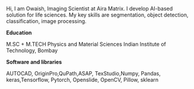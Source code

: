 
Hi, I am Owaish, Imaging Scientist at Aira Matrix. I develop AI-based solution for life sciences. My key skills are segmentation, object detection, classification, image processing. 

<!-- For the last 1 years I have been associated with Aira Matrix, and working on mainly two projects. 
Prostate Gleason Grading: Prostate cancer is the second deadliest cancer in men, seriously affecting 
people’s life and health. Normal Prostate tissue consists of stroma and regularly arranged glands. 
However, cancer tissue has epithelial cells that will replicate and destroy the regular arrangement of 
glandular units. The Gleason Grading is one of the most reliable method to quantify the invasiveness
prostate cancer. Prostate cancer is divided into 5 categories and Gleason grading is sum of tumor’s
major and minor component (>5%). These patterns have been manually assigned by pathologists. This 
process is very time consuming and affected by inter and intra observer variability. The project aim is to 
develop an automated Gleason grading system that will help pathologists in saving time and can 
overcome inter and intra observer variability to provide better diagnosis. I developed a grade 
segmentation model which outperform the standard DeeplabV3 plus architecture. I re-design the 
DeeplabV3 plus to make it faster and memory efficient. I replaced the ASSP module with efficient eASSP 
module which is based on two principles. Cascading atrous convolution which increases the receptive 
field of view and can efficiently aggregate dense multiscale features and while the bottleneck structure 
makes the eASSP module memory efficient and results in reducing the 87.87% learning parameters and 
89% FLOPS in comparison with ASSP. The last two decoder layer are also replaced by bottle neck 
structure to further enhance memory efficiency and fast inferencing. I was successfully able to increase 
the performance by 4.22 %.

The other project I am working on is to identify the Organs present in a Whole Slide Image 
(WSI). Histopathological examination of animal tissue by pathologist forms a crucial part of preclinical 
drug toxicology. Automated identification of animal anatomy is the first prerequisite for developing 
analytical solution in medical images. However, spatial complexity and variability of anatomy makes the 
classification more challenging. In order to overcome these problems, we come up with an Ensemble of 
low and high magnification classifiers. A low magnification classifier will only learn shape based features
to identify the anatomy of an object in a WSI, while a high magnification classifier will only learn texture 
and morphology from the patches of an anatomy. I developed inference pipeline that will combines the 
predictions from two classifiers. The inference script read a WSI and generates a color image at high 
magnification, in order to separate the anatomical objects a series of image processing based 
techniques are used to create instances for each anatomical object. Later these instances are used to 
create sections for low magnification classifier and to generate a batch of small patches for high 
magnification classifier. -->



**Education**

M.SC + M.TECH
Physics and Material Sciences
Indian Institute of Technology, Bombay

**Software and libraries**


AUTOCAD, OriginPro,QuPath,ASAP,
TexStudio,Numpy, Pandas,
keras,Tensorflow,
Pytorch, Openslide, OpenCV, Pillow,
sklearn




